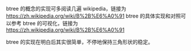 btree 的概念的实现可多阅读几遍 wikipedia，链接为 https://zh.wikipedia.org/wiki/B%2B%E6%A0%91
btree 的具体实现和对照可以参考 btree 的可视化，链接为 https://zh.wikipedia.org/wiki/B%2B%E6%A0%91

btree 的实现在明白后其实很简单，不停地保持三角形状的稳定。